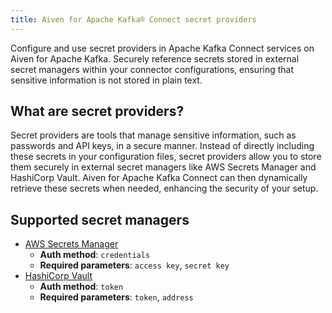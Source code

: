```yaml
---
title: Aiven for Apache Kafka® Connect secret providers
---
```


Configure and use secret providers in Apache Kafka Connect services on Aiven for Apache Kafka.
Securely reference secrets stored in external secret managers within your connector configurations, ensuring that sensitive information is not stored in plain text.

## What are secret providers?

Secret providers are tools that manage sensitive information, such as passwords
and API keys, in a secure manner. Instead of directly including these secrets in your
configuration files, secret providers allow you to store them securely in external
secret managers like AWS Secrets Manager and HashiCorp Vault.
Aiven for Apache Kafka Connect can then dynamically retrieve these secrets when needed,
enhancing the security of your setup.


## Supported secret managers

- [AWS Secrets Manager](/docs/products/kafka/kafka-connect/howto/configure-aws-secrets-manager)
  - **Auth method**: `credentials`
  - **Required parameters**: `access key`, `secret key`
- [HashiCorp Vault](/docs/products/kafka/kafka-connect/howto/configure-hashicorp-vault)
  - **Auth method**: `token`
  - **Required parameters**: `token`, `address`
